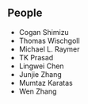 ## People

* Cogan Shimizu
* Thomas Wischgoll
* Michael L. Raymer
* TK Prasad
* Lingwei Chen
* Junjie Zhang
* Mumtaz Karatas
* Wen Zhang